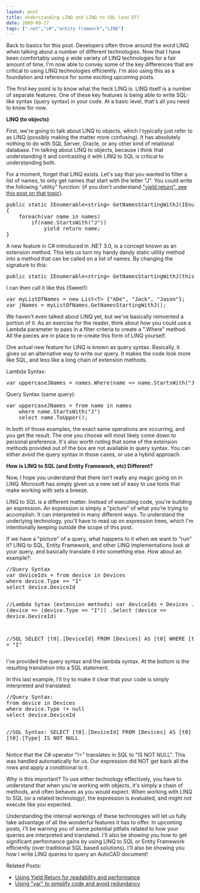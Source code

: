 ```yaml
---
layout: post
title: Understanding LINQ and LINQ to SQL (and EF)
date: 2009-09-17
tags: [".net","c#","entity framwork","LINQ"]
---
```


Back to basics for this post. Developers often throw around the word LINQ when talking about a number of different technologies. Now that I have been comfortably using a wide variety of LINQ technologies for a fair amount of time, I'm now able to convey some of the key differences that are critical to using LINQ technologies efficiently. I'm also using this as a foundation and reference for some exciting upcoming posts.

The first key point is to know what the heck LINQ is. LINQ itself is a number of separate features. One of these key features is being able to write SQL-like syntax (query syntax) in your code. At a basic level, that's all you need to know for now.

**LINQ (to objects)**

First, we're going to talk about LINQ to objects, which I typically just refer to as LINQ (possibly making the matter more confusing). It has absolutely nothing to do with SQL Server, Oracle, or any other kind of relational database. I'm talking about LINQ to objects, because I think that understanding it and contrasting it with LINQ to SQL is critical to understanding both.

For a moment, forget that LINQ exists. Let's say that you wanted to filter a list of names, to only get names that start with the letter "J". You could write the following "utility" function: (if you don't understand ["yield return", see this post on that topic](http://www.ytechie.com/2009/02/using-c-yield-for-readability-and-performance.html)).
  <div style="padding-bottom: 0px; margin: 0px; padding-left: 0px; padding-right: 0px; display: inline; float: none; padding-top: 0px" id="scid:812469c5-0cb0-4c63-8c15-c81123a09de7:74dcd1eb-c170-4d76-b6e8-441fc9f40dba" class="wlWriterEditableSmartContent"><pre name="code" class="c#">public static IEnumerable&lt;string&gt; GetNamesStartingWithJ(IEnumerable&lt;string&gt; names)
{
    foreach(var name in names)
        if(name.StartsWith("J"))
            yield return name;
}</pre></div>

A new feature in C# introduced in .NET 3.0, is a concept known as an extension method. This lets us turn my handy dandy static utility method into a method that can be called on a list of names. By changing the signature to this:

<div style="padding-bottom: 0px; margin: 0px; padding-left: 0px; padding-right: 0px; display: inline; float: none; padding-top: 0px" id="scid:812469c5-0cb0-4c63-8c15-c81123a09de7:b27c9cbc-7f0a-4fb5-be05-8f5946380254" class="wlWriterEditableSmartContent"><pre name="code" class="c#">public static IEnumerable&lt;string&gt; GetNamesStartingWithJ(this IEnumerable&lt;string&gt; names)</pre></div>

I can then call it like this (Sweet!):

<div style="padding-bottom: 0px; margin: 0px; padding-left: 0px; padding-right: 0px; display: inline; float: none; padding-top: 0px" id="scid:812469c5-0cb0-4c63-8c15-c81123a09de7:9b70c490-45ef-40a4-903b-4cbd3b3470ed" class="wlWriterEditableSmartContent"><pre name="code" class="c#">var myListOfNames = new List&lt;T&gt; {"Abe", "Jack", "Jason"};
var jNames = myListOfNames.GetNamesStartingWithJ();</pre></div>

We haven't even talked about LINQ yet, but we've basically reinvented a portion of it. As an exercise for the reader, think about how you could use a Lambda parameter to pass in a filter criteria to create a &quot;.Where" method. All the pieces are in place to re-create this form of LINQ yourself.

One actual new feature for LINQ is known as query syntax. Basically, it gives us an alternative way to write our query. It makes the code look more like SQL, and less like a long chain of extension methods.

Lambda Syntax:

<div style="padding-bottom: 0px; margin: 0px; padding-left: 0px; padding-right: 0px; display: inline; float: none; padding-top: 0px" id="scid:812469c5-0cb0-4c63-8c15-c81123a09de7:a76b3655-6a72-4fa3-b147-38bfd8dedf80" class="wlWriterEditableSmartContent"><pre name="code" class="c#">var uppercaseJNames = names.Where(name =&gt; name.StartsWith("J")).Select(name =&gt; name.ToUpper());</pre></div>

Query Syntax (same query):

  <div style="padding-bottom: 0px; margin: 0px; padding-left: 0px; padding-right: 0px; display: inline; float: none; padding-top: 0px" id="scid:812469c5-0cb0-4c63-8c15-c81123a09de7:7e10587a-ba5f-4062-bba8-cab816b7eb3e" class="wlWriterEditableSmartContent"><pre name="code" class="c#">var uppercaseJNames = from name in names
	where name.StartsWith("J")
	select name.ToUpper();</pre></div>

In both of those examples, the exact same operations are occurring, and you get the result. The one you choose will most likely come down to personal preference. It's also worth noting that some of the extension methods provided out of the box are not available in query syntax. You can either avoid the query syntax in those cases, or use a hybrid approach.

**How is LINQ to SQL (and Entity Framework, etc) Different?**

Now, I hope you understand that there isn't really any magic going on in LINQ. Microsoft has simply given us a new set of easy to use tools that make working with sets a breeze.

LINQ to SQL is a different matter. Instead of executing code, you're building an expression. An expression is simply a "picture" of what you're trying to accomplish. It can interpreted in many different ways. To understand the underlying technology, you'll have to read up on expression trees, which I'm intentionally keeping outside the scope of this post.

If we have a "picture" of a query, what happens to it when we want to "run" it? LINQ to SQL, Entity Framework, and other LINQ implementations look at your query, and basically translate it into something else. How about an example?:

  <div style="padding-bottom: 0px; margin: 0px; padding-left: 0px; padding-right: 0px; display: inline; float: none; padding-top: 0px" id="scid:812469c5-0cb0-4c63-8c15-c81123a09de7:fc8658fb-f565-47dc-af0c-f5c4007c3a89" class="wlWriterEditableSmartContent"><pre name="code" class="c#">//Query Syntax
var deviceIds = from device in Devices
where device.Type == "I"
select device.DeviceId

//Lambda Sytax (extension methods)
var deviceIds = Devices
   .Where (device =&gt; (device.Type == "I"))
   .Select (device =&gt; device.DeviceId)

//SQL
SELECT [t0].[DeviceId]
FROM [Devices] AS [t0]
WHERE [t0].[Type] = "I"</pre></div>

I've provided the query syntax and the lambda syntax. At the bottom is the resulting translation into a SQL statement.

In this last example, I'll try to make it clear that your code is simply interpreted and translated:

<div style="padding-bottom: 0px; margin: 0px; padding-left: 0px; padding-right: 0px; display: inline; float: none; padding-top: 0px" id="scid:812469c5-0cb0-4c63-8c15-c81123a09de7:a87dc611-83a7-4e29-ad97-f2b3ecff5f57" class="wlWriterEditableSmartContent"><pre name="code" class="c#">//Query Syntax:
from device in Devices
where device.Type != null
select device.DeviceId

//SQL Syntax:
SELECT [t0].[DeviceId]
FROM [Devices] AS [t0]
WHERE [t0].[Type] IS NOT NULL</pre></div>

Notice that the C# operator "!=" translates in SQL to "IS NOT NULL". This was handled automatically for us. Our expression did NOT get back all the rows and apply a conditional to it.

Why is this important? To use either technology effectively, you have to understand that when you're working with objects, it's simply a chain of methods, and often behaves as you would expect. When working with LINQ to SQL (or a related technology), the expression is evaluated, and might not execute like you expected.

Understanding the internal workings of these technologies will let us fully take advantage of all the wonderful features it has to offer. In upcoming posts, I'll be warning you of some potential pitfalls related to how your queries are interpreted and translated. I'll also be showing you how to get significant performance gains by using LINQ to SQL or Entity Framework efficiently (over traditional SQL based solutions). I'll also be showing you how I write LINQ queries to query an AutoCAD document!

Related Posts:

*   [Using Yield Return for readability and performance](http://www.ytechie.com/2009/02/using-c-yield-for-readability-and-performance.html)
*   [Using "var" to simplify code and avoid redundancy](http://www.ytechie.com/2008/06/using-var-to-simplify-code-and-avoid-redundancy.html)